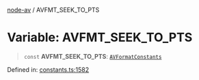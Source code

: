 [node-av](../globals.md) / AVFMT\_SEEK\_TO\_PTS

# Variable: AVFMT\_SEEK\_TO\_PTS

> `const` **AVFMT\_SEEK\_TO\_PTS**: [`AVFormatConstants`](../type-aliases/AVFormatConstants.md)

Defined in: [constants.ts:1582](https://github.com/seydx/av/blob/f8631fc881b394300b1479f511d55cf1c370a87f/src/constants/constants.ts#L1582)
